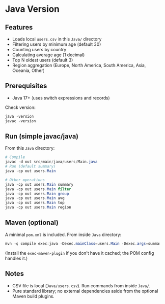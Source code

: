 # Java Version

## Features
- Loads local `users.csv` in this `Java/` directory
- Filtering users by minimum age (default 30)
- Counting users by country
- Calculating average age (1 decimal)
- Top N oldest users (default 3)
- Region aggregation (Europe, North America, South America, Asia, Oceania, Other)

## Prerequisites
- Java 17+ (uses switch expressions and records)

Check version:
```powershell
java -version
javac -version
```

## Run (simple javac/java)
From this `Java` directory:
```powershell
# Compile
javac -d out src/main/java/users/Main.java
# Run (default summary)
java -cp out users.Main

# Other operations
java -cp out users.Main summary
java -cp out users.Main filter
java -cp out users.Main group
java -cp out users.Main avg
java -cp out users.Main top
java -cp out users.Main region
```

## Maven (optional)
A minimal `pom.xml` is included. From inside `Java` directory:
```powershell
mvn -q compile exec:java -Dexec.mainClass=users.Main -Dexec.args=summary
```
(Install the `exec-maven-plugin` if you don't have it cached; the POM config handles it.)

## Notes
- CSV file is local (`Java/users.csv`). Run commands from inside `Java/`.
- Pure standard library; no external dependencies aside from the optional Maven build plugins.
